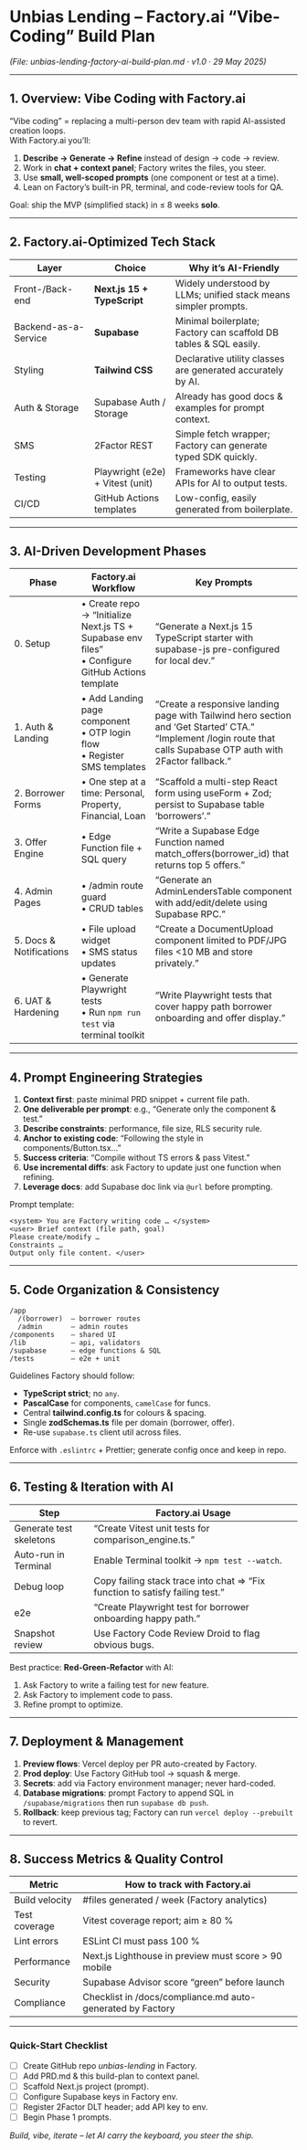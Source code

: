 # Unbias Lending – Factory.ai “Vibe-Coding” Build Plan  
*(File: unbias-lending-factory-ai-build-plan.md · v1.0 · 29 May 2025)*  

---

## 1. Overview: Vibe Coding with Factory.ai  
“Vibe coding” = replacing a multi-person dev team with rapid AI-assisted creation loops.  
With Factory.ai you’ll:  
1. **Describe → Generate → Refine** instead of design → code → review.  
2. Work in **chat + context panel**; Factory writes the files, you steer.  
3. Use **small, well-scoped prompts** (one component or test at a time).  
4. Lean on Factory’s built-in PR, terminal, and code-review tools for QA.  

Goal: ship the MVP (simplified stack) in ≤ 8 weeks **solo**.

---

## 2. Factory.ai-Optimized Tech Stack  
| Layer | Choice | Why it’s AI-Friendly |
|-------|--------|----------------------|
| Front-/Back-end | **Next.js 15 + TypeScript** | Widely understood by LLMs; unified stack means simpler prompts. |
| Backend-as-a-Service | **Supabase** | Minimal boilerplate; Factory can scaffold DB tables & SQL easily. |
| Styling | **Tailwind CSS** | Declarative utility classes are generated accurately by AI. |
| Auth & Storage | Supabase Auth / Storage | Already has good docs & examples for prompt context. |
| SMS | 2Factor REST | Simple fetch wrapper; Factory can generate typed SDK quickly. |
| Testing | Playwright (e2e) + Vitest (unit) | Frameworks have clear APIs for AI to output tests. |
| CI/CD | GitHub Actions templates | Low-config, easily generated from boilerplate. |

---

## 3. AI-Driven Development Phases  

| Phase | Factory.ai Workflow | Key Prompts |
|------|---------------------|-------------|
| 0. Setup | • Create repo → “Initialize Next.js TS + Supabase env files” <br>• Configure GitHub Actions template | “Generate a Next.js 15 TypeScript starter with supabase-js pre-configured for local dev.” |
| 1. Auth & Landing | • Add Landing page component <br>• OTP login flow <br>• Register SMS templates | “Create a responsive landing page with Tailwind hero section and ‘Get Started’ CTA.” <br>“Implement /login route that calls Supabase OTP auth with 2Factor fallback.” |
| 2. Borrower Forms | • One step at a time: Personal, Property, Financial, Loan | “Scaffold a multi-step React form using useForm + Zod; persist to Supabase table ‘borrowers’.” |
| 3. Offer Engine | • Edge Function file + SQL query | “Write a Supabase Edge Function named match_offers(borrower_id) that returns top 5 offers.” |
| 4. Admin Pages | • /admin route guard <br>• CRUD tables | “Generate an AdminLendersTable component with add/edit/delete using Supabase RPC.” |
| 5. Docs & Notifications | • File upload widget <br>• SMS status updates | “Create a DocumentUpload component limited to PDF/JPG files <10 MB and store privately.” |
| 6. UAT & Hardening | • Generate Playwright tests <br>• Run `npm run test` via terminal toolkit | “Write Playwright tests that cover happy path borrower onboarding and offer display.” |

---

## 4. Prompt Engineering Strategies  

1. **Context first**: paste minimal PRD snippet + current file path.  
2. **One deliverable per prompt**: e.g., “Generate only the component & test.”  
3. **Describe constraints**: performance, file size, RLS security rule.  
4. **Anchor to existing code**: “Following the style in components/Button.tsx…”  
5. **Success criteria**: “Compile without TS errors & pass Vitest.”  
6. **Use incremental diffs**: ask Factory to update just one function when refining.  
7. **Leverage docs**: add Supabase doc link via `@url` before prompting.  

Prompt template:  
```
<system> You are Factory writing code … </system>
<user> Brief context (file path, goal)  
Please create/modify …  
Constraints …  
Output only file content. </user>
```

---

## 5. Code Organization & Consistency  

```
/app
  /(borrower)  – borrower routes
  /admin       – admin routes
/components    – shared UI
/lib           – api, validators
/supabase      – edge functions & SQL
/tests         – e2e + unit
```
Guidelines Factory should follow:  
- **TypeScript strict**; no `any`.  
- **PascalCase** for components, `camelCase` for funcs.  
- Central **tailwind.config.ts** for colours & spacing.  
- Single **zodSchemas.ts** file per domain (borrower, offer).  
- Re-use `supabase.ts` client util across files.

Enforce with `.eslintrc` + Prettier; generate config once and keep in repo.

---

## 6. Testing & Iteration with AI  

| Step | Factory.ai Usage |
|------|------------------|
| Generate test skeletons | “Create Vitest unit tests for comparison_engine.ts.” |
| Auto-run in Terminal | Enable Terminal toolkit → `npm test --watch`. |
| Debug loop | Copy failing stack trace into chat ⇒ “Fix function to satisfy failing test.” |
| e2e | “Create Playwright test for borrower onboarding happy path.” |
| Snapshot review | Use Factory Code Review Droid to flag obvious bugs. |

Best practice: **Red-Green-Refactor** with AI:  
1. Ask Factory to write a failing test for new feature.  
2. Ask Factory to implement code to pass.  
3. Refine prompt to optimize.

---

## 7. Deployment & Management  

1. **Preview flows**: Vercel deploy per PR auto-created by Factory.  
2. **Prod deploy**: Use Factory GitHub tool → squash & merge.  
3. **Secrets**: add via Factory environment manager; never hard-coded.  
4. **Database migrations**: prompt Factory to append SQL in `/supabase/migrations` then run `supabase db push`.  
5. **Rollback**: keep previous tag; Factory can run `vercel deploy --prebuilt` to revert.  

---

## 8. Success Metrics & Quality Control  

| Metric | How to track with Factory.ai |
|--------|-----------------------------|
| Build velocity | #files generated / week (Factory analytics) |
| Test coverage | Vitest coverage report; aim ≥ 80 % |
| Lint errors | ESLint CI must pass 100 % |
| Performance | Next.js Lighthouse in preview must score > 90 mobile |
| Security | Supabase Advisor score “green” before launch |
| Compliance | Checklist in /docs/compliance.md auto-generated by Factory |

---

### Quick-Start Checklist  

- [ ] Create GitHub repo *unbias-lending* in Factory.  
- [ ] Add PRD.md & this build-plan to context panel.  
- [ ] Scaffold Next.js project (prompt).  
- [ ] Configure Supabase keys in Factory env.  
- [ ] Register 2Factor DLT header; add API key to env.  
- [ ] Begin Phase 1 prompts.  

*Build, vibe, iterate – let AI carry the keyboard, you steer the ship.*  